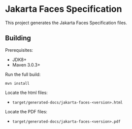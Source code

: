 # Jakarta Faces Specification

This project generates the Jakarta Faces Specification files.

## Building

Prerequisites:

* JDK8+
* Maven 3.0.3+

Run the full build:

`mvn install`

Locate the html files:
- `target/generated-docs/jakarta-faces-<version>.html`

Locate the PDF files:
- `target/generated-docs/jakarta-faces-<version>.pdf`
